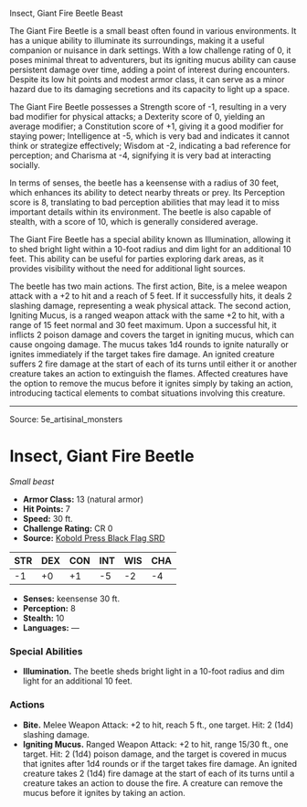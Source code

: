 <MonsterName/>Insect, Giant Fire Beetle</MonsterName>
<CreatureType/>Beast</CreatureType>

<summary>The Giant Fire Beetle is a small beast often found in various environments. It has a unique ability to illuminate its surroundings, making it a useful companion or nuisance in dark settings. With a low challenge rating of 0, it poses minimal threat to adventurers, but its igniting mucus ability can cause persistent damage over time, adding a point of interest during encounters. Despite its low hit points and modest armor class, it can serve as a minor hazard due to its damaging secretions and its capacity to light up a space.</summary>

<detail>

The Giant Fire Beetle possesses a Strength score of -1, resulting in a very bad modifier for physical attacks; a Dexterity score of 0, yielding an average modifier; a Constitution score of +1, giving it a good modifier for staying power; Intelligence at -5, which is very bad and indicates it cannot think or strategize effectively; Wisdom at -2, indicating a bad reference for perception; and Charisma at -4, signifying it is very bad at interacting socially. 

In terms of senses, the beetle has a keensense with a radius of 30 feet, which enhances its ability to detect nearby threats or prey. Its Perception score is 8, translating to bad perception abilities that may lead it to miss important details within its environment. The beetle is also capable of stealth, with a score of 10, which is generally considered average.

The Giant Fire Beetle has a special ability known as Illumination, allowing it to shed bright light within a 10-foot radius and dim light for an additional 10 feet. This ability can be useful for parties exploring dark areas, as it provides visibility without the need for additional light sources.

The beetle has two main actions. The first action, Bite, is a melee weapon attack with a +2 to hit and a reach of 5 feet. If it successfully hits, it deals 2 slashing damage, representing a weak physical attack. The second action, Igniting Mucus, is a ranged weapon attack with the same +2 to hit, with a range of 15 feet normal and 30 feet maximum. Upon a successful hit, it inflicts 2 poison damage and covers the target in igniting mucus, which can cause ongoing damage. The mucus takes 1d4 rounds to ignite naturally or ignites immediately if the target takes fire damage. An ignited creature suffers 2 fire damage at the start of each of its turns until either it or another creature takes an action to extinguish the flames. Affected creatures have the option to remove the mucus before it ignites simply by taking an action, introducing tactical elements to combat situations involving this creature.</detail>



---

Source: 5e_artisinal_monsters

# Insect, Giant Fire Beetle

*Small beast*

- **Armor Class:** 13 (natural armor)
- **Hit Points:** 7
- **Speed:** 30 ft.
- **Challenge Rating:** CR 0
- **Source:** [Kobold Press Black Flag SRD](https://koboldpress.com/black-flag-roleplaying/)

| STR | DEX | CON | INT | WIS | CHA |
| --- | --- | --- | --- | --- | --- |
| -1 | +0 | +1 | -5 | -2 | -4 |

- **Senses:** keensense 30 ft.
- **Perception:** 8
- **Stealth:** 10
- **Languages:** —

### Special Abilities

- **Illumination.** The beetle sheds bright light in a 10-foot radius and dim light for an additional 10 feet.

### Actions

- **Bite.** Melee Weapon Attack: +2 to hit, reach 5 ft., one target. Hit: 2 (1d4) slashing damage.
- **Igniting Mucus.** Ranged Weapon Attack: +2 to hit, range 15/30 ft., one target. Hit: 2 (1d4) poison damage, and the target is covered in mucus that ignites after 1d4 rounds or if the target takes fire damage. An ignited creature takes 2 (1d4) fire damage at the start of each of its turns until a creature takes an action to douse the fire. A creature can remove the mucus before it ignites by taking an action.



